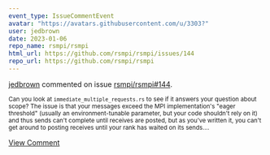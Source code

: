 ```yaml
---
event_type: IssueCommentEvent
avatar: "https://avatars.githubusercontent.com/u/3303?"
user: jedbrown
date: 2023-01-06
repo_name: rsmpi/rsmpi
html_url: https://github.com/rsmpi/rsmpi/issues/144
repo_url: https://github.com/rsmpi/rsmpi
---
```


<a href='https://github.com/jedbrown' target='_blank'>jedbrown</a> commented on issue <a href='https://github.com/rsmpi/rsmpi/issues/144' target='_blank'>rsmpi/rsmpi#144</a>.

<small>Can you look at `immediate_multiple_requests.rs` to see if it answers your question about scope? The issue is that your messages exceed the MPI implementation's "eager threshold" (usually an environment-tunable parameter, but your code shouldn't rely on it) and thus sends can't complete until receives are posted, but as you've written it, you can't get around to posting receives until your rank has waited on its sends....</small>

<a href='https://github.com/rsmpi/rsmpi/issues/144' target='_blank'>View Comment</a>